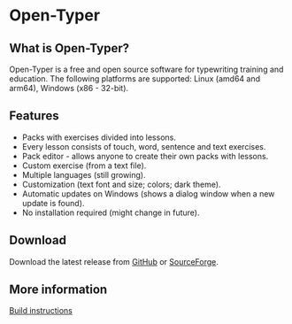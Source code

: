 # Open-Typer

## What is Open-Typer?
Open-Typer is a free and open source software for typewriting training and education. The following platforms are supported: Linux (amd64 and arm64), Windows (x86 - 32-bit).

## Features
* Packs with exercises divided into lessons.
* Every lesson consists of touch, word, sentence and text exercises.
* Pack editor - allows anyone to create their own packs with lessons.
* Custom exercise (from a text file).
* Multiple languages (still growing).
* Customization (text font and size; colors; dark theme).
* Automatic updates on Windows (shows a dialog window when a new update is found).
* No installation required (might change in future).

## Download
Download the latest release from [GitHub](https://github.com/Open-Typer/Open-Typer/releases/latest) or [SourceForge](https://sourceforge.net/projects/open-typer/).

## More information

[Build instructions](https://github.com/Open-Typer/Open-Typer/wiki/Build-instructions)
